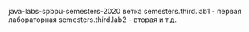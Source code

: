 java-labs-spbpu-semesters-2020
ветка semesters.third.lab1 - первая лабораторная
semesters.third.lab2 - вторая и т.д.
